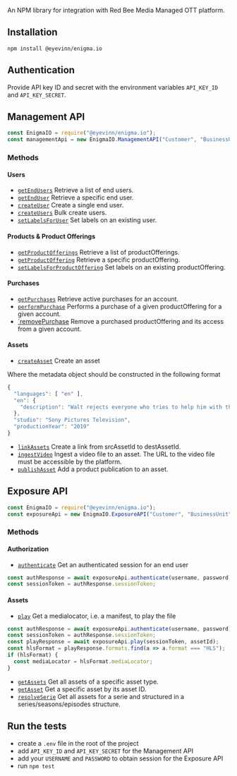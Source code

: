 An NPM library for integration with Red Bee Media Managed OTT platform.

## Installation

```
npm install @eyevinn/enigma.io
```

## Authentication

Provide API key ID and secret with the environment variables `API_KEY_ID` and `API_KEY_SECRET`.

## Management API

```js
const EnigmaIO = require("@eyevinn/enigma.io");
const managementApi = new EnigmaIO.ManagementAPI("Customer", "BusinessUnit");
```

### Methods

#### Users

- [`getEndUsers`](src/api/mgmt.js#L24) Retrieve a list of end users.
- [`getEndUser`](src/api/mgmt.js#L34) Retrieve a specific end user.
- [`createUser`](src/api/mgmt.js#L43) Create a single end user.
- [`createUsers`](src/api/mgmt.js#L55) Bulk create users.
- [`setLabelsForUser`](src/api/mgmt.js#L65) Set labels on an existing user.

#### Products & Product Offerings

- [`getProductOfferings`](src/api/mgmt.js#L77) Retrieve a list of productOfferings.
- [`getProductOffering`](src/api/mgmt.js#L90) Retrieve a specific productOffering.
- [`setLabelsForProductOffering`](src/api/mgmt.js#L99) Set labels on an existing productOffering.

#### Purchases

- [`getPurchases`](src/api/mgmt.js#L109) Retrieve active purchases for an account.
- [`performPurchase`](src/api/mgmt.js#L118) Performs a purchase of a given productOffering for a given account.
- [`removePurchase](src/api/mgmt.js#L127) Remove a purchased productOffering and its access from a given account.

#### Assets

- [`createAsset`](src/api/mgmt.js#L136) Create an asset

Where the metadata object should be constructed in the following format
```js
{
  "languages": [ "en" ],
  "en": {
    "description": "Walt rejects everyone who tries to help him with the cancer. Jesse tries his best to create Walt's meth, with the help of an old friend."
  },
  "studio": "Sony Pictures Television",
  "productionYear": "2019"
}
```

- [`linkAssets`](src/api/mgmt.js#L147) Create a link from srcAssetId to destAssetId.
- [`ingestVideo`](src/api/mgmt.js#L158) Ingest a video file to an asset. The URL to the video file must be accessible by the platform.
- [`publishAsset`](src/api/mgmt.js#L169) Add a product publication to an asset.

## Exposure API

```js
const EnigmaIO = require("@eyevinn/enigma.io");
const exposureApi = new EnigmaIO.ExposureAPI("Customer", "BusinessUnit");
```

### Methods

#### Authorization

- [`authenticate`](src/api/exposure.js#L15) Get an authenticated session for an end user

```js
const authResponse = await exposureApi.authenticate(username, password);
const sessionToken = authResponse.sessionToken;
```

#### Assets

- [`play`](src/api/exposure.js#L25) Get a medialocator, i.e. a manifest, to play the file

```js
const authResponse = await exposureApi.authenticate(username, password);
const sessionToken = authResponse.sessionToken;
const playResponse = await exposureApi.play(sessionToken, assetId);
const hlsFormat = playResponse.formats.find(a => a.format === "HLS");
if (hlsFormat) {
  const mediaLocator = hlsFormat.mediaLocator;
}
```

- [`getAssets`](src/api/exposure.js#L34) Get all assets of a specific asset type.
- [`getAsset`](src/api/exposure.js#L46) Get a specific asset by its asset ID.
- [`resolveSerie`](src/api/exposure.js#54) Get all assets for a serie and structured in a series/seasons/episodes structure.


## Run the tests

- create a `.env` file in the root of the project
- add `API_KEY_ID` and `API_KEY_SECRET` for the Management API
- add your `USERNAME` and `PASSWORD` to obtain session for the Exposure API
- run `npm test`
